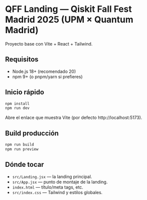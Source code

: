 # QFF Landing — Qiskit Fall Fest Madrid 2025 (UPM × Quantum Madrid)

Proyecto base con Vite + React + Tailwind.

## Requisitos
- Node.js 18+ (recomendado 20)
- npm 9+ (o pnpm/yarn si prefieres)

## Inicio rápido
```bash
npm install
npm run dev
```
Abre el enlace que muestra Vite (por defecto http://localhost:5173).

## Build producción
```bash
npm run build
npm run preview
```

## Dónde tocar
- `src/Landing.jsx` — la landing principal.
- `src/App.jsx` — punto de montaje de la landing.
- `index.html` — título/meta tags, etc.
- `src/index.css` — Tailwind y estilos globales.
